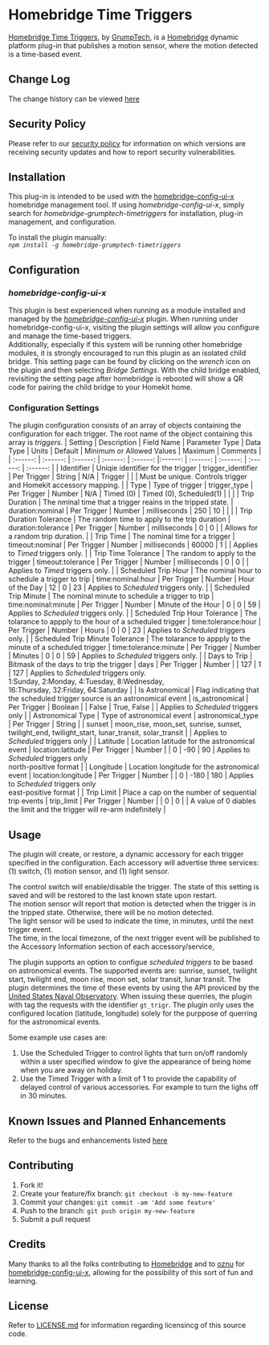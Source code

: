 # Homebridge Time Triggers

[Homebridge Time Triggers](https://github.com/pricemi115/homebridge-grumptech-timetriggers), by [GrumpTech](https://github.com/pricemi115/), is a [Homebridge](https://homebridge.io) dynamic platform plug-in that publishes a motion sensor, where the motion detected is a time-based event.

## Change Log
The change history can be viewed [here](./CHANGELOG.md)

## Security Policy
Please refer to our [security policy](./SECURITY.md) for information on which versions are receiving security updates and how to report security vulnerabilities.

## Installation
This plug-in is intended to be used with the [homebridge-config-ui-x](https://www.npmjs.com/package/homebridge-config-ui-x) homebridge management tool. If using _homebridge-config-ui-x_, simply search for _homebridge-grumptech-timetriggers_ for installation, plug-in management, and configuration.

To install the plugin manually:
<br>_`npm install -g homebridge-grumptech-timetriggers`_

## Configuration
### _homebridge-config-ui-x_
This plugin is best experienced when running as a module installed and managed by the [_homebridge-config-ui-x_](https://www.npmjs.com/package/homebridge-config-ui-x) plugin. When running under homebridge-config-ui-x, visiting the plugin settings will allow you configure and manage the time-based triggers.<br/>
Additionally, especially if this system will be running other homebridge modules, it is strongly encouraged to run this plugin as an isolated child bridge. This setting page can be found by clicking on the _wrench_ icon on the plugin and then selecting _Bridge Settings_. With the child bridge enabled, revisiting the setting page after homebridge is rebooted will show a QR code for pairing the child bridge to your Homekit home.<br/>

### Configuration Settings
The plugin configuration consists of an array of objects containing the configuration for each trigger. The root name of the object containing this array is _triggers_.
| Setting | Description | Field Name | Parameter Type | Data Type | Units | Default | Minimum or Allowed Values | Maximum | Comments |
| :------: | :------: | :------: | :------: | :------: |:------: | :------: | :------: | :------: | :------: |
| Identifier | Uniqie identifier for the trigger | trigger_identifier | Per Trigger | String | N/A | Trigger | | | Must be unique. Controls trigger and Homekit accessory mapping. |
| Type | Type of trigger | trigger_type | Per Trigger | Number | N/A | Timed (0) | Timed (0), Scheduled(1) | | |
| Trip Duration | The nminal time that a trigger reains in the tripped state. | duration:nominal | Per Trigger | Number | milliseconds | 250 | 10 | | |
| Trip Duration Tolerance | The random time to apply to the trip duration | duration:tolerance | Per Trigger | Number | milliseconds | 0 | 0 | | Allows for a random trip duration. |
| Trip Time | The nominal time for a trigger | timeout:nominal | Per Trigger | Number | milliseconds | 60000 | 1 | | Applies to _Timed_ triggers only. |
| Trip Time Tolerance | The random to apply to the trigger | timeout:tolerance | Per Trigger | Number | milliseconds | 0 | 0 | | Applies to _Timed_ triggers only. |
| Scheduled Trip Hour | The nominal hour to schedule a trigger to trip | time:nominal:hour | Per Trigger | Number | Hour of the Day | 12 | 0 | 23 | Applies to _Scheduled_ triggers only. |
| Scheduled Trip Minute | The nominal minute to schedule a trigger to trip | time:nominal:minute | Per Trigger | Number | Minute of the Hour | 0 | 0 | 59 | Applies to _Scheduled_ triggers only. |
| Scheduled Trip Hour Tolerance | The tolarance to appply to the hour of a scheduled trigger | time:tolerance:hour | Per Trigger | Number | Hours | 0 | 0 | 23 | Applies to _Scheduled_ triggers only. |
| Scheduled Trip Minute Tolerance | The tolarance to appply to the minute of a scheduled trigger | time:tolerance:minute | Per Trigger | Number | Minutes | 0 | 0 | 59 | Applies to _Scheduled_ triggers only. |
| Days to Trip | Bitmask of the days to trip the trigger | days | Per Trigger | Number | | 127 | 1 | 127 |  Applies to _Scheduled_ triggers only.</br>1:Sunday, 2:Monday, 4:Tuesday, 8:Wednesday,</br>16:Thursday, 32:Friday, 64:Saturday |
| Is Astronomical | Flag indicating that the scheduled trigger source is an astronomical event | is_astronomical | Per Trigger | Boolean | | False | True, False | | Applies to _Scheduled_ triggers only |
| Astronomical Type | Type of astronomical event | astronomical_type | Per Trigger | String | | sunset | moon_rise, moon_set, sunrise, sunset, twilight_end, twilight_start, lunar_transit, solar_transit | | Applies to _Scheduled_ triggers only |
| Latitude | Location latitude for the astronomical event | location:latitude | Per Trigger | Number | | 0 | -90 | 90 | Applies to _Scheduled_ triggers only</br>north-positive format |
| Longitude | Location longitude for the astronomical event | location:longitude | Per Trigger | Number | | 0 | -180 | 180 | Applies to _Scheduled_ triggers only</br>east-positive format |
| Trip Limit | Place a cap on the number of sequential trip events | trip_limit | Per Trigger | Number | | 0 | 0 | | A value of 0 diables the limit and the trigger will re-arm indefinitely |

## Usage
The plugin will create, or restore, a dynamic accessory for each trigger specified in the configuration. Each accessory will advertise three services: (1) switch, (1) motion sensor, and (1) light sensor.

The control switch will enable/disable the trigger. The state of this setting is saved and will be restored to the last known state upon restart.</br>
The motion sensor will report that motion is detected when the trigger is in the tripped state. Otherwise, there will be no motion detected.</br>
The light sensor will be used to indicate the time, in minutes, until the next trigger event.</br>
The time, in the local timezone, of the next trigger event will be published to the Accessory Information section of each accessory/service,</br>

The plugin supports an option to configue _scheduled triggers_ to be based on astronomical events. The supported events are: sunrise, sunset, twilight start, twilight end, moon rise, moon set, solar transit, lunar transit. The plugin determines the time of these events by using the API proviced by the [United States Naval Observatory](https://aa.usno.navy.mil/data/api). When issuing these querries, the plugin with tag the requests with the identifier `gt_trigr`. The plugin only uses the configured location (latitude, longitude) solely for the purppose of querring for the astronomical events.

Some example use cases are:</br>
1. Use the Scheduled Trigger to control lights that turn on/off randomly within a user specified window to give the appearance of being home when you are away on holiday.
2. Use the Timed Trigger with a limit of 1 to provide the capability of delayed control of various accessories. For example to turn the lighs off in 30 minutes.

## Known Issues and Planned Enhancements
Refer to the bugs and enhancements listed [here](https://github.com/pricemi115/homebridge-grumptech-timetriggers/issues)

## Contributing
1. Fork it!
2. Create your feature/fix branch: `git checkout -b my-new-feature`
3. Commit your changes: `git commit -am 'Add some feature'`
4. Push to the branch: `git push origin my-new-feature`
5. Submit a pull request

## Credits
Many thanks to all the folks contributing to [Homebridge](https://homebridge.io) and to [oznu](https://github.com/oznu) for [homebridge-config-ui-x](https://www.npmjs.com/package/homebridge-config-ui-x), allowing for the possibility of this sort of fun and learning.

## License
Refer to [LICENSE.md](./LICENSE.md) for information regarding licensincg of this source code.
